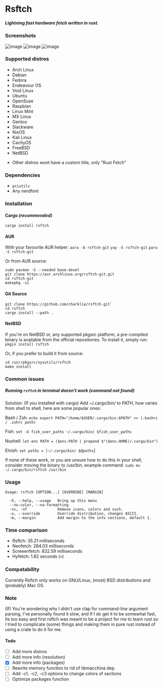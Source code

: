 # Rsftch

##### _Lightning fast hardware fetch written in rust._

### Screenshots

![image](https://github.com/charklie/rsftch/assets/157241212/9c465f98-259d-4db9-a07d-b93f3690080f)
![image](https://github.com/charklie/rsftch/assets/157241212/a745b58f-d42a-4a6e-9c15-2504b8442ed5)
![image](https://github.com/charklie/rsftch/assets/157241212/f6ff6352-b7da-4e18-a867-7f0c62f62a35)

### Supported distros
- Arch Linux
- Debian
- Fedora
- Endeavour OS
- Void Linux
- Ubuntu
- OpenSuse
- Raspbian
- Linux Mint
- MX Linux
- Gentoo
- Slackware
- NixOS
- Kali Linux
- CachyOS
- FreeBSD
- NetBSD

* Other distros wont have a custom title, only "Rust Fetch"

### Dependencies
- `pciutils`
- Any nerdfont

### Installation
#### Cargo _(recommended)_
`cargo install rsftch`

#### AUR
With your favourite AUR helper:
`aura -A rsftch-git`
`yay -S rsftch-git`
`paru -S rsftch-git`

Or from AUR source:
```
sudo pacman -S --needed base-devel
git clone https://aur.archlinux.org/rsftch-git.git
cd rsftch-git
makepkg -si
```
#### Git Source
```
git clone https://github.com/charklie/rsftch.git`
cd rsftch
cargo install --path .
```

#### NetBSD
If you're on NetBSD or, any supported pkgsrc platform, a pre-compiled binary is available from the official repositories.
To install it, simply run:
`pkgin install rsftch`

Or, if you prefer to build it from source:
```
cd /usr/pkgsrc/sysutils/rsftch
make install
```
### Common issues
##### Running `rsftch` in terminal doesn't work (command not found)
Solution: (If you installed with cargo) Add ~/.cargo/bin/ to PATH, how varies from shell to shell, here are some popular ones:

Bash / Zsh:
`echo export PATH="/home/$USER/.cargo/bin:$PATH" >> (.bashrc / .zshrc path)`

Fish:
`set -U fish_user_paths ~/.cargo/bin/ $fish_user_paths`

Nushell:
`let-env PATH = ($env.PATH | prepend $"($env.HOME)/.cargo/bin")`

Elvish:
`set paths = [~/.cargo/bin/ $@paths`]

If none of these work, or you are unsure how to do this in your shell, consider moving the binary to /usr/bin, example command:
`sudo mv ~/.cargo/bin/rsftch /usr/bin`
### Usage
```
Usage: rsftch [OPTION...] [OVERRIDE] [MARGIN]

  -h, --help, --usage   Bring up this menu
  --no-color, --no-formatting
  -nc, -nf              Remove icons, colors and such.
  -o, --override        Override distribution, changes ASCII.
  -m, --margin          Add margin to the info sections, default 1.
```
### Time comparison
- Rsftch: 35.21 milliseconds
- Neofetch: 284.03 milliseconds
- Screeenfetch: 832.59 milliseconds
- Hyfetch: 1.82 seconds (💀)

### Compatability
Currently Rsftch only works on GNU/Linux, (most) BSD distributions and (probably) Mac OS.

### Note
(If) You're wondering why I didn't use clap for command-line argument parsing, I've personally found it slow, and if I do get it to be somewhat fast, its too easy and first rsftch was meant to be a project for me to learn rust so I tried to complicate (some) things and making them in pure rust instead of using a crate to do it for me.

#### Todo
- [ ] Add more distros
- [ ] Add more info (resolution)
- [X] Add more info (packages)
- [ ] Rewrite memory function to rid of libmacchina dep.
- [ ] Add -c1, -c2, -c3 options to change colors of sections
- [ ] Optimize packages function
